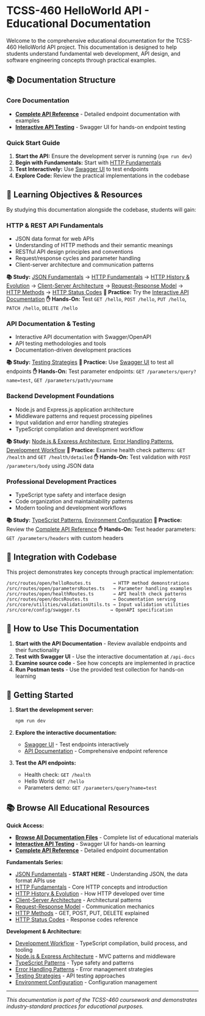 # TCSS-460 HelloWorld API - Educational Documentation

Welcome to the comprehensive educational documentation for the TCSS-460 HelloWorld API project. This documentation is designed to help students understand fundamental web development, API design, and software engineering concepts through practical examples.

## 📚 Documentation Structure

### Core Documentation

- **[Complete API Reference](/docs/API_DOCUMENTATION.md)** - Detailed endpoint documentation with examples
- **[Interactive API Testing](http://localhost:8000/api-docs)** - Swagger UI for hands-on endpoint testing

### Quick Start Guide

1. **Start the API:** Ensure the development server is running (`npm run dev`)
2. **Begin with Fundamentals:** Start with [HTTP Fundamentals](/docs/http-fundamentals.md)
3. **Test Interactively:** Use [Swagger UI](http://localhost:8000/api-docs) to test endpoints
4. **Explore Code:** Review the practical implementations in the codebase

## 🎯 Learning Objectives & Resources

By studying this documentation alongside the codebase, students will gain:

### **HTTP & REST API Fundamentals**
- JSON data format for web APIs
- Understanding of HTTP methods and their semantic meanings
- RESTful API design principles and conventions
- Request/response cycles and parameter handling
- Client-server architecture and communication patterns

**📚 Study:** [JSON Fundamentals](/docs/json-fundamentals.md) → [HTTP Fundamentals](/docs/http-fundamentals.md) → [HTTP History & Evolution](/docs/http-history-evolution.md) → [Client-Server Architecture](/docs/client-server-architecture.md) → [Request-Response Model](/docs/request-response-model.md) → [HTTP Methods](/docs/http-methods.md) → [HTTP Status Codes](/docs/http-status-codes.md)
**🔧 Practice:** Try the [Interactive API Documentation](http://localhost:8000/api-docs)
**✋ Hands-On:** Test `GET /hello`, `POST /hello`, `PUT /hello`, `PATCH /hello`, `DELETE /hello`

### **API Documentation & Testing**
- Interactive API documentation with Swagger/OpenAPI
- API testing methodologies and tools
- Documentation-driven development practices

**📚 Study:** [Testing Strategies](/docs/testing-strategies.md)
**🔧 Practice:** Use [Swagger UI](http://localhost:8000/api-docs) to test all endpoints
**✋ Hands-On:** Test parameter endpoints: `GET /parameters/query?name=test`, `GET /parameters/path/yourname`

### **Backend Development Foundations**
- Node.js and Express.js application architecture
- Middleware patterns and request processing pipelines
- Input validation and error handling strategies
- TypeScript compilation and development workflow

**📚 Study:** [Node.js & Express Architecture](/docs/node-express-architecture.md), [Error Handling Patterns](/docs/error-handling-patterns.md), [Development Workflow](/docs/development-workflow.md)
**🔧 Practice:** Examine health check patterns: `GET /health` and `GET /health/detailed`
**✋ Hands-On:** Test validation with `POST /parameters/body` using JSON data

### **Professional Development Practices**
- TypeScript type safety and interface design
- Code organization and maintainability patterns
- Modern tooling and development workflows

**📚 Study:** [TypeScript Patterns](/docs/typescript-patterns.md), [Environment Configuration](/docs/environment-configuration.md)
**🔧 Practice:** Review the [Complete API Reference](/docs/API_DOCUMENTATION.md)
**✋ Hands-On:** Test header parameters: `GET /parameters/headers` with custom headers

## 🔗 Integration with Codebase

This project demonstrates key concepts through practical implementation:

```
/src/routes/open/helloRoutes.ts        → HTTP method demonstrations
/src/routes/open/parametersRoutes.ts   → Parameter handling examples
/src/routes/open/healthRoutes.ts       → API health check patterns
/src/routes/open/docsRoutes.ts         → Documentation serving
/src/core/utilities/validationUtils.ts → Input validation utilities
/src/core/config/swagger.ts           → OpenAPI specification
```

## 📖 How to Use This Documentation

1. **Start with the API Documentation** - Review available endpoints and their functionality
2. **Test with Swagger UI** - Use the interactive documentation at `/api-docs`
3. **Examine source code** - See how concepts are implemented in practice
4. **Run Postman tests** - Use the provided test collection for hands-on learning

## 🚀 Getting Started

1. **Start the development server:**
   ```bash
   npm run dev
   ```

2. **Explore the interactive documentation:**
   - [Swagger UI](http://localhost:8000/api-docs) - Test endpoints interactively
   - [API Documentation](http://localhost:8000/docs/API_DOCUMENTATION.md) - Comprehensive endpoint reference

3. **Test the API endpoints:**
   - Health check: `GET /health`
   - Hello World: `GET /hello`
   - Parameters demo: `GET /parameters/query?name=test`

## 📚 Browse All Educational Resources

**Quick Access:**
- **[Browse All Documentation Files](http://localhost:8000/docs)** - Complete list of educational materials
- **[Interactive API Testing](http://localhost:8000/api-docs)** - Swagger UI for hands-on learning
- **[Complete API Reference](http://localhost:8000/docs/API_DOCUMENTATION.md)** - Detailed endpoint documentation

**Fundamentals Series:**
- [JSON Fundamentals](http://localhost:8000/docs/json-fundamentals.md) - **START HERE** - Understanding JSON, the data format APIs use
- [HTTP Fundamentals](http://localhost:8000/docs/http-fundamentals.md) - Core HTTP concepts and introduction
- [HTTP History & Evolution](http://localhost:8000/docs/http-history-evolution.md) - How HTTP developed over time
- [Client-Server Architecture](http://localhost:8000/docs/client-server-architecture.md) - Architectural patterns
- [Request-Response Model](http://localhost:8000/docs/request-response-model.md) - Communication mechanics
- [HTTP Methods](http://localhost:8000/docs/http-methods.md) - GET, POST, PUT, DELETE explained
- [HTTP Status Codes](http://localhost:8000/docs/http-status-codes.md) - Response codes reference

**Development & Architecture:**
- [Development Workflow](http://localhost:8000/docs/development-workflow.md) - TypeScript compilation, build process, and tooling
- [Node.js & Express Architecture](http://localhost:8000/docs/node-express-architecture.md) - MVC patterns and middleware
- [TypeScript Patterns](http://localhost:8000/docs/typescript-patterns.md) - Type safety and patterns
- [Error Handling Patterns](http://localhost:8000/docs/error-handling-patterns.md) - Error management strategies
- [Testing Strategies](http://localhost:8000/docs/testing-strategies.md) - API testing approaches
- [Environment Configuration](http://localhost:8000/docs/environment-configuration.md) - Configuration management

---

*This documentation is part of the TCSS-460 coursework and demonstrates industry-standard practices for educational purposes.*